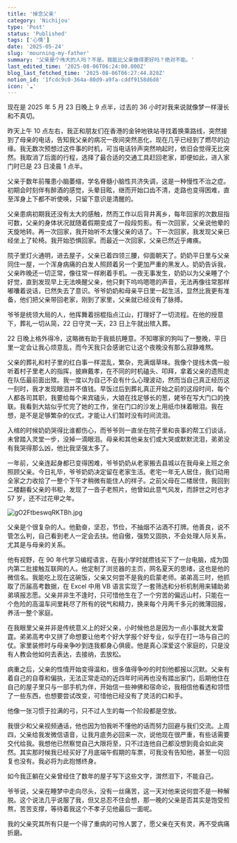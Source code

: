 ```yaml
---
title: '悼念父亲'
category: 'Nichijou'
type: 'Post'
status: 'Published'
tags: ['心情']
date: '2025-05-24'
slug: 'mourning-my-father'
summary: '父亲是个伟大的人吗？不是。我能比父亲做得更好吗？绝对不能。'
last_edited_time: '2025-08-06T06:24:00.000Z'
blog_last_fetched_time: '2025-08-06T06:27:44.828Z'
notion_id: '1fcdc9c0-364a-80d9-a9fa-cddf9158d6d8'
icon: '☁️'
---
```


现在是 2025 年 5 月 23 日晚上 9 点半，过去的 36 小时对我来说就像梦一样漫长和不真切。

昨天上午 10 点左右，我正和朋友们在香港的金钟地铁站寻找着换乘路线，突然接到了母亲的电话，告知我父亲的病况一夜间突然恶化，现在几乎已经到了燃尽的边缘。我无数次预想过这件事的时机，可当电话铃声突然响起时，依旧会觉得无比突然。我取消了后面的行程，选择了最合适的交通工具赶回老家，即便如此，进入家门时已是 23 日凌晨 1 点半。

父亲于数年前罹患小脑萎缩，学名脊髓小脑性共济失调，这是一种慢性不治之症。初期会时刻伴有醉酒的感觉，头晕目眩，继而开始口齿不清，走路也变得困难，直至浑身上下都不听使唤，只留下意识是清醒的。

父亲患病初期我还没有太大的感触，然而工作以后背井离乡，每年回家的次数屈指可数，父亲的身体状况就随着假期变成了一段段剪影。有一次回家，父亲说他晕的天旋地转。再一次回家，我开始听不太懂父亲的话了。下一次回家，我发现父亲已经坐上了轮椅。我开始恐惧回家。而最近一次回家，父亲已然近乎瘫痪。

院子里灯火通明，进去屋子，父亲已着四领三腰，仰面朝天了。奶奶平日里与父亲同住一屋，一个浑身病痛的白发人照顾着另一个更加严重的黑发人。奶奶告诉我，父亲昨晚还一切正常，像往常一样刷着手机。一夜无事发生，奶奶以为父亲睡了个好觉，直到发现早上无法唤醒父亲，他只剩下呜呜嗯嗯的声音，无法再像往常那样嘟囔着说话，已然失去了意识。爷爷奶奶和母亲平日里一起生活，显然比我更有准备，他们把父亲带回老家，刚到了家里，父亲就已经没有了脉搏。

爷爷是统领大局的人，他挥舞着拐棍指点江山，打理好了一切流程。在他的授意下，葬礼一切从简，22 日守灵一天，23 日上午就出殡入葬。

22 日晚上格外得冷，这略微有助于我抵抗睡意。不知哪家的狗叫了一整晚，平日里一定会让我心烦意乱，而今天我只会感谢它让这个夜晚没有那么寂静难熬。

父亲的葬礼和村子里的红白事一样混乱，繁杂，充满烟草味。我像个提线木偶一般听着村子里老人的指挥，披麻戴孝，在不同的时机磕头、叩拜，拿着父亲的遗照走在队伍最前面出殡。我一度以为自己不会有什么心理波动，然而当自己真正经历这一刻时，我才发现眼泪并不值钱。早饭过后到葬礼真正开始之前的这段时间，每个人都各司其职，我要给每个来宾磕头，大娘在找足够长的葱，姥爷在写大门口的挽联。我看到大姑似乎忙完了她的工作，坐在门口的沙发上用纸巾抹着眼泪。我在想，是不是足够繁杂的仪式，才能让人们暂时没有时间流泪。

入棺的时候奶奶哭得比谁都伤心，而爷爷则一直坐在院子里和丧事的帮工们谈话，未曾踏入灵堂一步，没掉一滴眼泪。母亲和其他亲友们或大哭或默默流泪，弟弟没有我哭得那么凶，他比我坚强太多了。

一年前，父亲连起身都已变得困难，爷爷奶奶从老家搬去县城以在我母亲上班之余照顾父亲。今日礼毕，爷爷奶奶决定留在老家生活。老宅一年无人居住，我们动用全家之力收拾了一整个下午才稍微有能住人的样子。之前父母在二楼居住，我回到二楼翻看父亲的书柜，发现了一沓子老照片，他曾如此意气风发，而辞世之时也才 57 岁，还不过花甲之年。

![gO2FtbeswqRKTBh.jpg](https://cdn.sa.net/2025/05/24/gO2FtbeswqRKTBh.jpg)

父亲是个很复杂的人。他勤奋，坚忍，节俭，不抽烟不沾酒不打牌。他善良，说不管怎么判，自己看到老人一定会去扶。他自傲，强势又固执，不会处理人际关系，尤其是与母亲的关系。

他有视野，在 90 年代学习编程语言，在我小学时就攒钱买下了一台电脑，成为国内第二批接触互联网的人。他定制了浏览器的主页，网名夏天的思绪，这也是他的微信名。我能吃上现在这碗饭，父亲又何尝不是我的启蒙老师。弟弟高三时，他抓取了历届高考数据，在 Excel 中用 VB 语言实现了一套筛选和分析机制用来辅助弟弟填报志愿。父亲并非生不逢时，只可惜他生在了一个穷苦的偏远山村，只能在一个危险的高温车间里耗尽了所有的锐气和精力，换来每个月两千多元的微薄回报，养活一整个家庭。

在我眼里父亲并非是传统意义上的好父亲，小时候他总是因为一点小事就大发雷霆。弟弟高考中又拼了命想要让他考个好大学报个好专业，似乎在打一场与自己的仗。家里装修时与母亲争吵到连我都身心俱疲。他是真心深爱这个家庭的，只是没有人教会他如何去表达，去接纳，去放松。

病重之后，父亲的性情开始变得温和，很多值得争吵的时刻他都报以沉默。父亲有着自己的自尊和偏执，无法正常走动的近四年时间再也没有踏出家门，后期他住在自己的屋子里只与一部手机为伴，开始信一些神佛和宿命论，我相信他看透和领悟了一些东西，也想要尝试改变，可惜他已经没有了灵活的口和手。

他像一张习惯于拉满的弓，只不过人生的每一个阶段都是空放。

我很少和父亲视频通话，他也因为怕我听不懂他的话而努力回避与我们交流。上周四，父亲给我发微信语音，让我月底务必回来一次，说他现在很严重，有些话需要交代给我。我想他已然察觉自己大限将至，只不过连他自己都没想到竟会如此突然。其实那时候我已经买好了月底端午假期的车票，可我没有告知他，甚至一句回复也没有。我必将为此抱憾终身。

如今我正躺在父亲曾经住了数年的屋子写下这些文字，潸然泪下，不能自己。

爷爷说，父亲在睡梦中走向尽头，没有一丝痛苦，这一天对他来说何尝不是一种解脱。这个说法几乎说服了我，但又总忍不住会想，那一晚的父亲是否其实是饱受煎熬，苦苦支撑，等待着我这个不孝子见他最后一面呢。

我的父亲究其所有只是一个得了重病的可怜人罢了，愿父亲在天有灵，再不受病痛折磨。
